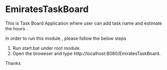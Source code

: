 # EmiratesTaskBoard
This is Task Board Application where user can add task name and estimate the hours .

In order to run this module , please follow the below steps

1. Run start.bat under root module.
2. Open the broweser and type http://localhost:8080/EmiratesTaskBoard.

Thanks
